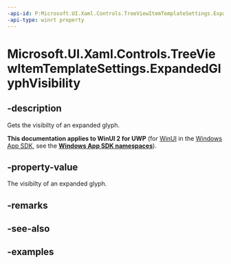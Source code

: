 ```yaml
---
-api-id: P:Microsoft.UI.Xaml.Controls.TreeViewItemTemplateSettings.ExpandedGlyphVisibility
-api-type: winrt property
---
```

<!-- Property syntax.
public Visibility ExpandedGlyphVisibility { get; }
-->

# Microsoft.UI.Xaml.Controls.TreeViewItemTemplateSettings.ExpandedGlyphVisibility


## -description

Gets the visibilty of an expanded glyph.


**This documentation applies to WinUI 2 for UWP** (for [WinUI](/windows/apps/winui/winui3/) in the [Windows App SDK](/windows/apps/windows-app-sdk/), see the **[Windows App SDK namespaces](/windows/windows-app-sdk/api/winrt/)**).

## -property-value

The visibilty of an expanded glyph.


## -remarks


## -see-also


## -examples


